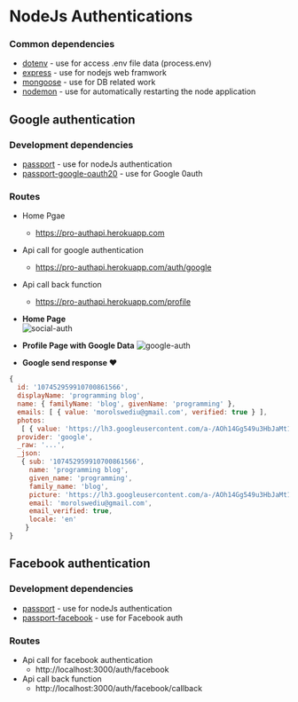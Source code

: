 # NodeJs Authentications

### Common dependencies

- [dotenv](https://www.npmjs.com/package/dotenv) - use for access .env file data (process.env)
- [express](https://www.npmjs.com/package/express) - use for nodejs web framwork
- [mongoose](https://www.npmjs.com/package/mongoose) - use for DB related work
- [nodemon](https://www.npmjs.com/package/nodemon) - use for automatically restarting the node application


## Google authentication

### Development dependencies

- [passport](https://www.npmjs.com/package/passport) - use for nodeJs authentication
- [passport-google-oauth20](https://www.npmjs.com/package/passport-google-oauth20) - use for Google 0auth
  

### Routes
- Home Pgae
  - https://pro-authapi.herokuapp.com
- Api call for google authentication
  - https://pro-authapi.herokuapp.com/auth/google
- Api call back function
  - https://pro-authapi.herokuapp.com/profile
  
- **Home Page**  
![social-auth](https://user-images.githubusercontent.com/31995155/87836241-3dcf8c00-c8b1-11ea-9311-43a9914ebca7.png)

- **Profile Page with Google Data**
![google-auth](https://user-images.githubusercontent.com/31995155/87836242-3dcf8c00-c8b1-11ea-82f6-8ee3c88d3702.png)


- **Google send response :heart:**
```js
{ 
  id: '107452959910700861566',
  displayName: 'programming blog',
  name: { familyName: 'blog', givenName: 'programming' },
  emails: [ { value: 'morolswediu@gmail.com', verified: true } ],
  photos: 
   [ { value: 'https://lh3.googleusercontent.com/a-/AOh14Gg549u3HbJaMt1LysTH_yjQlPb_dIvuR9Ys6pukUQ' } ],
  provider: 'google',
  _raw: '...',
  _json: 
   { sub: '107452959910700861566',
     name: 'programming blog',
     given_name: 'programming',
     family_name: 'blog',
     picture: 'https://lh3.googleusercontent.com/a-/AOh14Gg549u3HbJaMt1LysTH_yjQlPb_dIvuR9Ys6pukUQ',
     email: 'morolswediu@gmail.com',
     email_verified: true,
     locale: 'en' 
    } 
}
```
 

## Facebook authentication

### Development dependencies

- [passport](https://www.npmjs.com/package/passport) - use for nodeJs authentication
- [passport-facebook](https://www.npmjs.com/package/passport-facebook) - use for Facebook auth

### Routes
- Api call for facebook authentication
  - http://localhost:3000/auth/facebook
- Api call back function
  - http://localhost:3000/auth/facebook/callback
